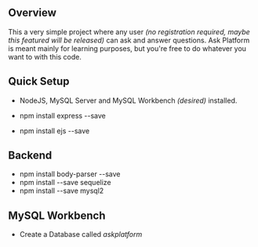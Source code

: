 ## Overview

This a very simple project where any user *(no registration required, maybe this featured will be released)* can ask and answer questions. 
Ask Platform is meant mainly for learning purposes, but you're free to do whatever you want to with this code. 


## Quick Setup

* NodeJS, MySQL Server and MySQL Workbench *(desired)* installed. 

* npm install express --save
* npm install ejs --save

## Backend

* npm install body-parser --save 
* npm install --save sequelize
* npm install --save mysql2

## MySQL Workbench

* Create a Database called *askplatform*
